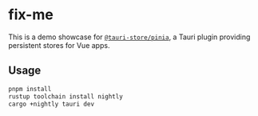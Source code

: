 # fix-me

This is a demo showcase for [`@tauri-store/pinia`](https://tb.dev.br/tauri-store/plugin-pinia/guide/getting-started), a Tauri plugin providing persistent stores for Vue apps.

## Usage

```sh
pnpm install
rustup toolchain install nightly
cargo +nightly tauri dev
```
